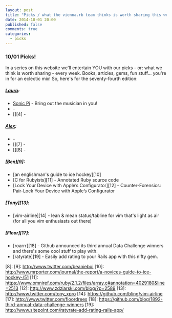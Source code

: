 ```yaml
---
layout: post
title: "Picks / what the vienna.rb team thinks is worth sharing this week"
date: 2014-10-01 20:00
published: false
comments: true
categories:
  - picks
---
```


### 10/01 Picks!

In a series on this website we'll entertain YOU with our picks - or: what we think is worth sharing - every week.
Books, articles, gems, fun stuff... you're in for an eclectic mix! So, here's for the seventy-fourth edition:

##### [Laura][1]:
  - [Sonic Pi][2] - Bring out the musician in you!
  - [][3] -
  - [][4] -

##### [Alex][5]:
  - [][6] -
  - [][7] -
  - [][8] -

##### [Ben][9]:
  - [an englishman's guide to ice hockey][10]
  - [C for Rubyists][11] -  Annotated Ruby source code
  - [Lock Your Device with Apple’s Configurator][12] - Counter-Forensics: Pair-Lock Your Device with Apple’s Configurator

##### [Tony][13]:
  - [vim-airline][14] - lean & mean status/tabline for vim that's light as air (for all you vim enthusiasts out there)

##### [Floor][17]:
  - [roarrr][18] - Github announced its third annual Data Challenge winners and there's some cool stuff to play with.
  - [ratyrate][19] - Easily add rating to your Rails app with this nifty gem.

[1]: http://www.twitter.com/alicetragedy
[2]: http://sonic-pi.net
[3]:
[4]:
[5]: http://www.twitter.com/alexandertacho
[6]:
[7]:
[8]:
[9]: http://www.twitter.com/beanieboi
[10]: http://www.mrporter.com/journal/the-report/a-novices-guide-to-ice-hockey-/51
[11]: https://www.omniref.com/ruby/2.1.2/files/array.c#annotation=4029180&line=2513
[12]: http://www.zdziarski.com/blog/?p=2589
[13]: http://www.twitter.com/tony_xpro
[14]: https://github.com/bling/vim-airline
[17]: http://www.twitter.com/floordrees
[18]: https://github.com/blog/1892-third-annual-data-challenge-winners
[19]: http://www.sitepoint.com/ratyrate-add-rating-rails-app/
